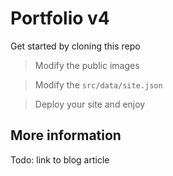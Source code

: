 # Portfolio v4

Get started by cloning this repo

> Modify the public images

> Modify the `src/data/site.json`

> Deploy your site and enjoy

## More information

Todo: link to blog article
